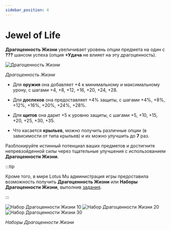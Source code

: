 ```yaml
---
sidebar_position: 4
---
```


# Jewel of Life

**Драгоценность Жизни** увеличивает уровень опции предмета на один с **???** шансом успеха (опция **+Удача** не влияет на эту драгоценность).

![Драгоценность Жизни](/img/items/jewels/life.png)

_Драгоценность Жизни_

- Для **оружия** она добавляет +4 к минимальному и максимальному урону, с шагами +4, +8, +12, +16, +20, +24, +28.

- Для **доспехов** она предоставляет +4% защиты, с шагами +4%, +8%, +12%, +16%, +20%, +24%, +28%.

- Для **щитов** она дарит +5 к уровню защиты, с шагами +5, +10, +15, +20, +25, +30, +35.

- Что касается **крыльев**, можно получить различные опции (в зависимости от типа крыльев) и их можно улучшить до **7** раз.

Разблокируйте истинный потенциал ваших предметов и достигните непревзойденной силы через тщательные улучшения с использованием **Драгоценности Жизни**.

:::tip

Кроме того, в мире Lotus Mu администрация игры предоставила возможность получить **Драгоценность Жизни** или **Наборы Драгоценности Жизни**, выполнив [задания](/gameplay-systems/quest-system).

:::

![Набор Драгоценности Жизни 10](/img/items/jewels/life-10.png) ![Набор Драгоценности Жизни 20](/img/items/jewels/life-20.png) ![Набор Драгоценности Жизни 30](/img/items/jewels/life-30.png)

_Наборы Драгоценности Жизни_
